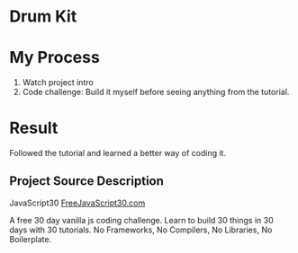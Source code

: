 # Drum Kit

# My Process
1. Watch project intro
2. Code challenge: Build it myself before seeing anything from the tutorial.

# Result
Followed the tutorial and learned a better way of coding it.

## Project Source Description
JavaScript30
[FreeJavaScript30.com](https://FreeJavaScript30.com)

A free 30 day vanilla js coding challenge. Learn to build 30 things in 30 days with 30 tutorials. No Frameworks, No Compilers, No Libraries, No Boilerplate.